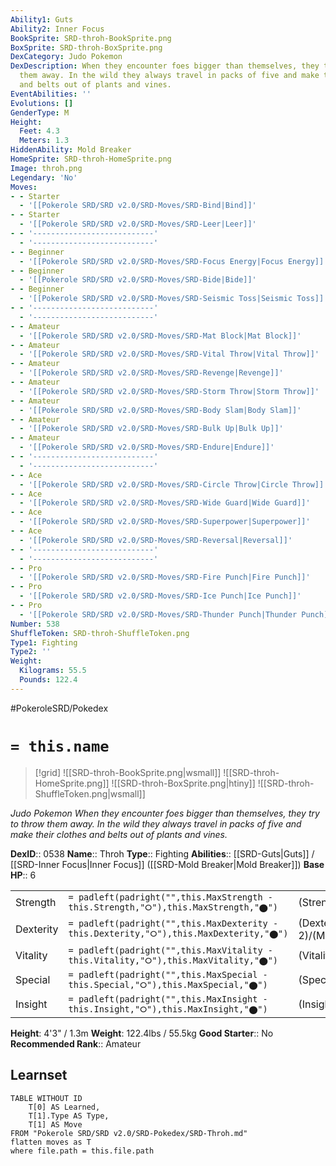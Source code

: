 ```yaml
---
Ability1: Guts
Ability2: Inner Focus
BookSprite: SRD-throh-BookSprite.png
BoxSprite: SRD-throh-BoxSprite.png
DexCategory: Judo Pokemon
DexDescription: When they encounter foes bigger than themselves, they try to throw
  them away. In the wild they always travel in packs of five and make their clothes
  and belts out of plants and vines.
EventAbilities: ''
Evolutions: []
GenderType: M
Height:
  Feet: 4.3
  Meters: 1.3
HiddenAbility: Mold Breaker
HomeSprite: SRD-throh-HomeSprite.png
Image: throh.png
Legendary: 'No'
Moves:
- - Starter
  - '[[Pokerole SRD/SRD v2.0/SRD-Moves/SRD-Bind|Bind]]'
- - Starter
  - '[[Pokerole SRD/SRD v2.0/SRD-Moves/SRD-Leer|Leer]]'
- - '---------------------------'
  - '---------------------------'
- - Beginner
  - '[[Pokerole SRD/SRD v2.0/SRD-Moves/SRD-Focus Energy|Focus Energy]]'
- - Beginner
  - '[[Pokerole SRD/SRD v2.0/SRD-Moves/SRD-Bide|Bide]]'
- - Beginner
  - '[[Pokerole SRD/SRD v2.0/SRD-Moves/SRD-Seismic Toss|Seismic Toss]]'
- - '---------------------------'
  - '---------------------------'
- - Amateur
  - '[[Pokerole SRD/SRD v2.0/SRD-Moves/SRD-Mat Block|Mat Block]]'
- - Amateur
  - '[[Pokerole SRD/SRD v2.0/SRD-Moves/SRD-Vital Throw|Vital Throw]]'
- - Amateur
  - '[[Pokerole SRD/SRD v2.0/SRD-Moves/SRD-Revenge|Revenge]]'
- - Amateur
  - '[[Pokerole SRD/SRD v2.0/SRD-Moves/SRD-Storm Throw|Storm Throw]]'
- - Amateur
  - '[[Pokerole SRD/SRD v2.0/SRD-Moves/SRD-Body Slam|Body Slam]]'
- - Amateur
  - '[[Pokerole SRD/SRD v2.0/SRD-Moves/SRD-Bulk Up|Bulk Up]]'
- - Amateur
  - '[[Pokerole SRD/SRD v2.0/SRD-Moves/SRD-Endure|Endure]]'
- - '---------------------------'
  - '---------------------------'
- - Ace
  - '[[Pokerole SRD/SRD v2.0/SRD-Moves/SRD-Circle Throw|Circle Throw]]'
- - Ace
  - '[[Pokerole SRD/SRD v2.0/SRD-Moves/SRD-Wide Guard|Wide Guard]]'
- - Ace
  - '[[Pokerole SRD/SRD v2.0/SRD-Moves/SRD-Superpower|Superpower]]'
- - Ace
  - '[[Pokerole SRD/SRD v2.0/SRD-Moves/SRD-Reversal|Reversal]]'
- - '---------------------------'
  - '---------------------------'
- - Pro
  - '[[Pokerole SRD/SRD v2.0/SRD-Moves/SRD-Fire Punch|Fire Punch]]'
- - Pro
  - '[[Pokerole SRD/SRD v2.0/SRD-Moves/SRD-Ice Punch|Ice Punch]]'
- - Pro
  - '[[Pokerole SRD/SRD v2.0/SRD-Moves/SRD-Thunder Punch|Thunder Punch]]'
Number: 538
ShuffleToken: SRD-throh-ShuffleToken.png
Type1: Fighting
Type2: ''
Weight:
  Kilograms: 55.5
  Pounds: 122.4
---
```


#PokeroleSRD/Pokedex

# `= this.name`

> [!grid]
> ![[SRD-throh-BookSprite.png|wsmall]]
> ![[SRD-throh-HomeSprite.png]]
> ![[SRD-throh-BoxSprite.png|htiny]]
> ![[SRD-throh-ShuffleToken.png|wsmall]]


*Judo Pokemon*
*When they encounter foes bigger than themselves, they try to throw them away. In the wild they always travel in packs of five and make their clothes and belts out of plants and vines.*

**DexID**:: 0538
**Name**:: Throh
**Type**:: Fighting
**Abilities**:: [[SRD-Guts|Guts]] / [[SRD-Inner Focus|Inner Focus]] ([[SRD-Mold Breaker|Mold Breaker]])
**Base HP**:: 6

|           |                                                                                        |                                          |
| --------- | -------------------------------------------------------------------------------------- | ---------------------------------------- |
| Strength  | `= padleft(padright("",this.MaxStrength - this.Strength,"⭘"),this.MaxStrength,"⬤")`    | (Strength::3)/(MaxStrength::7)   |
| Dexterity | `= padleft(padright("",this.MaxDexterity - this.Dexterity,"⭘"),this.MaxDexterity,"⬤")` | (Dexterity:: 2)/(MaxDexterity::4) |
| Vitality  | `= padleft(padright("",this.MaxVitality - this.Vitality,"⭘"),this.MaxVitality,"⬤")`    | (Vitality::2)/(MaxVitality::5)   |
| Special   | `= padleft(padright("",this.MaxSpecial - this.Special,"⭘"),this.MaxSpecial,"⬤")`       | (Special::1)/(MaxSpecial::3)     |
| Insight   | `= padleft(padright("",this.MaxInsight - this.Insight,"⭘"),this.MaxInsight,"⬤")`       | (Insight::2)/(MaxInsight::5)     |

**Height**: 4'3" / 1.3m
**Weight**: 122.4lbs / 55.5kg
**Good Starter**:: No
**Recommended Rank**:: Amateur

## Learnset

```dataview
TABLE WITHOUT ID
    T[0] AS Learned,
    T[1].Type AS Type,
    T[1] AS Move
FROM "Pokerole SRD/SRD v2.0/SRD-Pokedex/SRD-Throh.md"
flatten moves as T
where file.path = this.file.path
```
